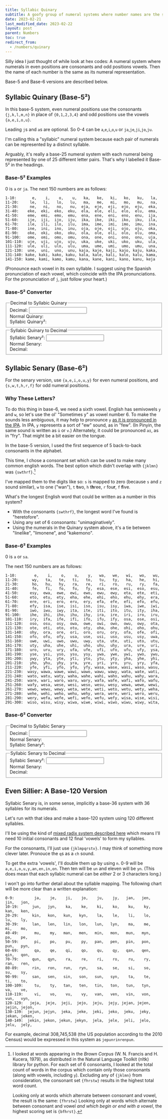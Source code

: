 ```yaml
---
title: Syllabic Quinary
subtitle: A goofy group of numeral systems where number names are the same as their numeral representation.
date: 2023-02-21
last_modified_date: 2023-02-22
layout: post
parent: Numbers
toc: true
redirect_from:
  - /numbers/quinary
---
```


Silly idea I just thought of while look at hex codes: 
A numeral system where numerals in even positions are consonants and odd positions vowels. 
Then the name of each number is the same as its numeral representation.

<!--There are typically said to be five or six vowels in the English Alphabet-->
Base-5 and Base-6 versions are described below.



## Syllabic Quinary (Base-5²)

In this base-5 system, 
even numeral positions use the consonants `{j,k,l,m,n}` 
in place of `{0,1,2,3,4}`
and odd positions use the vowels `{a,e,i,o,u}`. 

Leading `j`s and `a`s are optional. So 0-4 can be `a`,`e`,`i`,`o`,`u` or `ja`,`je`,`ji`,`jo`,`ju`.

I'm calling this a "syllabic" numeral system because each pair of numerals can be 
represented by a distinct syllable.

<aside>
Arguably, it's really a base-25 numeral system with each numeral being represented by one of 25 different letter pairs.
That's why I labelled it Base-5² in the headings.
</aside>

### Base-5² Examples

0 is `a` or `ja`. The next 150 numbers are as follows:

```
1-10:       e,    i,    o,    u,   ka,   ke,   ki,   ko,   ku,   la, 
11-20:     le,   li,   lo,   lu,   ma,   me,   mi,   mo,   mu,   na, 
21-30:     ne,   ni,   no,   nu,  eja,  eje,  eji,  ejo,  eju,  eka, 
31-40:    eke,  eki,  eko,  eku,  ela,  ele,  eli,  elo,  elu,  ema, 
41-50:    eme,  emi,  emo,  emu,  ena,  ene,  eni,  eno,  enu,  ija, 
51-60:    ije,  iji,  ijo,  iju,  ika,  ike,  iki,  iko,  iku,  ila, 
61-70:    ile,  ili,  ilo,  ilu,  ima,  ime,  imi,  imo,  imu,  ina, 
71-80:    ine,  ini,  ino,  inu,  oja,  oje,  oji,  ojo,  oju,  oka, 
81-90:    oke,  oki,  oko,  oku,  ola,  ole,  oli,  olo,  olu,  oma, 
91-100:   ome,  omi,  omo,  omu,  ona,  one,  oni,  ono,  onu,  uja, 
101-110:  uje,  uji,  ujo,  uju,  uka,  uke,  uki,  uko,  uku,  ula, 
111-120:  ule,  uli,  ulo,  ulu,  uma,  ume,  umi,  umo,  umu,  una, 
121-130:  une,  uni,  uno,  unu, kaja, kaje, kaji, kajo, kaju, kaka, 
131-140: kake, kaki, kako, kaku, kala, kale, kali, kalo, kalu, kama, 
141-150: kame, kami, kamo, kamu, kana, kane, kani, kano, kanu, keja
```

(Pronounce each vowel in its own syllable. I suggest using the Spanish pronunciation of each vowel, which coincide with the IPA pronunciations. For the pronunciation of `j`, just follow your heart.)


### Base-5² Converter

<fieldset>
    <legend>Decimal to Syllabic Quinary</legend>
    Decimal: <input type="number" id="decToQuinInput" step="1" oninput="decToQuinUpdate(parseFloat(this.value));" /><br>
    Normal Quinary: <span id="decToQuinIntermediate"></span><br>
    Syllabic Quinary²: <span id="decToQuinOutput" style="font-style: italic;"></span>
</fieldset>

<fieldset>
    <legend>Syllabic Quinary to Decimal</legend>
    Syllabic Senary²: <input type="text" id="quinToDecInput" oninput="quinToDecUpdate(this.value);" /><br>
    Normal Senary: <span id="quinToDecIntermediate"></span><br>
    Decimal: <span id="quinToDecOutput" style="font-style: italic;"></span>
</fieldset>

<script>
function getAnchorPoint(numberString) {
    return (numberString.includes('.') ? numberString.indexOf('.') : numberString.length); //ternary operator
}

vowelDict5 = {
    '0': 'a',
    '1': 'e',
    '2': 'i',
    '3': 'o',
    '4': 'u',
};
consonantDict5 = {
    '0': 'j',
    '1': 'k',
    '2': 'l',
    '3': 'm',
    '4': 'n',
};
var reverseQuinaryDict = {};
for (const [key, value] of Object.entries(vowelDict5))     {reverseQuinaryDict[value] = key;}
for (const [key, value] of Object.entries(consonantDict5)) {reverseQuinaryDict[value] = key;}

function decimalToGoofyQuinary(digitalValue){
    quinary = digitalValue.toString(5);
    result = "";
    anchor = getAnchorPoint(quinary);
    for (var j=0; j < quinary.length; j++){
        c = quinary[j];
        if ((anchor - j)%2 == 0){
            result += consonantDict5[c] || c;
        } else {
            result += vowelDict5[c] || c;
        }
    }
    return result;
}

function goofyQuinaryToQuinary(goofyQuinaryString){
    quinary = "";
    for (c of goofyQuinaryString){quinary += reverseQuinaryDict[c] || c;}
    return quinary;
} 
function goofyQuinaryToDecimal(goofyQuinaryString){
    quinary = goofyQuinaryToQuinary(goofyQuinaryString);
    decimalOutput = parseInt(quinary, 5);
    if (quinary.includes('.')){
        postPointPart = quinary.split('.')[1]
        convertedPostPointPart = parseInt(postPointPart, 5) / (5**postPointPart.length);
        if (quinary.includes('-')){
            convertedPostPointPart = -1*convertedPostPointPart;
        }
        decimalOutput += convertedPostPointPart
    }
    return decimalOutput;
}

function decToQuinUpdate(decimal5Input){
    document.getElementById("decToQuinIntermediate").textContent = decimal5Input.toString(5);
    document.getElementById("decToQuinOutput").textContent = decimalToGoofyQuinary(decimal5Input);
}
function quinToDecUpdate(quinaryInput){
    document.getElementById("quinToDecIntermediate").textContent = goofyQuinaryToQuinary(quinaryInput);
    document.getElementById("quinToDecOutput").textContent = goofyQuinaryToDecimal(quinaryInput);
}
</script>








## Syllabic Senary (Base-6²)


For the senary version, use `{a,e,i,o,u,y}` for even numeral positions, and `{s,w,t,h,r,f}` for odd numeral positions.


### Why These Letters?

To do this thing in base-6, we need a sixth vowel.
English has semivowels `y` and `w`, so let's use the ol' "Sometimes y" as vowel number 6.
To make the sounds less ambiguous, it may help to pronounce `y` 
[as it is pronounced in the IPA](https://en.wikipedia.org/wiki/Close_front_rounded_vowel).
In IPA, `y` represents a sort of "ew" sound, as in "few".
(In Pinyin, the same sound is written as `ü` or `v`.)
Alternately, it could be pronounced `aɪ`, as in "fry". 
That might be a bit easier on the tongue.

In the base-5 version, I used the first sequence of 5 back-to-back consonants in the alphabet.
<!--But if we're using IPA, the IPA sound `j` is written as `y` in English, so let's swap out that out as well.
Actually, let's just swap out all the consonants.-->

<aside hidden>
If we swap out all the consonants then the two numeral systems avoid cross-ambiguity, as least for the integers.
The quinary and senary systems write numbers 0-4 the same way. (That's fine. Most numeral systems write 1 the same way.)
The number 5 is written `y` in the senary version, and `ka` in the quinary, which are unambiguous.
And for any integer ≥ 6, each representation contains at least one consonant.
</aside>

This time, I chose a consonant set which can be used to make many common english words. 
The best option which didn't overlap with `{jklmn}` was `{swthrf}`.[^corpusSource]

[^corpusSource]: I looked at words appearing in the *Brown Corpus* (W. N. Francis and H. Kucera, 1979), as distributed in the Natural Language Toolkit (nltk) library for python. For each set of 6 consonants, I looked at the total count of words in the corpus which contain only those consonants (along with vowels, including `y`). Excluding any of `{jklmn}` from consideration, the consonant set `{fhrstw}` results in the highest total word count. 
    
    Looking only at words which alternate between consonant and vowel, the result is the same: `{fhrstw}`
    Looking only at words which alternate between consonant and vowel *and which begin or end with a vowel*, the highest scoring set is `{bfhrst}`.

<!--Using the nltk Gutenberg corpus yields the same result: `fhrstw`. Using the Reuters corpus gives `dfhrst` as the best result. And the NPS Chat corpus gives `hprstw`.

Allowing for all consonants, the best set would be dhnrst, fnrstw if we alternate vowels/consonants, or bfnrst with alternation and begin/end with vowel
-->

I've mapped them to the digits like so:
`s` is mapped to zero (because `s` and `z` sound similar), `w` to one ("wan"), `t` **t**wo, `h` t**h**ree, `r` fou**r**, `f` **f**ive.
<!--(I thought about using `f` for four and `v` for five, but `f` and `v` sound too similar.)-->


<aside>
What's the longest English word that could be written as a number in this system?
<ul>
<li>With the consonants <code>{swthrf}</code>, the longest word I've found is "heretofore".</li>
<li>Using any set of 6 consonants: "unimaginatively".</li>
<li>Using the numerals in the Quinary system above, it's a tie between "linelike", "limonene", and "kakemono".</li>
</ul>
</aside>

<!--
unimaginatively
[('uninominal', {'l', 'm', 'n'}, 10),
 ('linelike', {'k', 'l', 'n'}, 8),
 ('aluminum', {'l', 'm', 'n'}, 8),
 ('kakemono', {'k', 'm', 'n'}, 8),
 ('limonene', {'l', 'm', 'n'}, 8),
[('supererogatory', {'g', 'p', 'r', 's', 't'}, 14),
 ('heterozygosity', {'g', 'h', 'r', 's', 't', 'z'}, 14),
 ('caricatured', {'c', 'd', 'r', 't'}, 11),
 ('ivy-covered', {'c', 'd', 'r', 'v'}, 11),
 ('categorized', {'c', 'd', 'g', 'r', 't', 'z'}, 11),
 ('evaporative', {'p', 'r', 't', 'v'}, 11),
 ('redecorated', {'c', 'd', 'r', 't'}, 11),
with aeiou+fnrst:
[('anatotitan', {'n', 't'}, 10),
 ('ureteritis', {'r', 's', 't'}, 10),
 ('resonator', {'n', 'r', 's', 't'}, 9),
 ('retinitis', {'n', 'r', 's', 't'}, 9),
 ('serotonin', {'n', 'r', 's', 't'}, 9),

https://www.nltk.org/book/ch02.html
http://www.nltk.org/nltk_data/
-->



### Base-6² Examples

0 is `a` or `sa`.

The next 150 numbers are as follows:

```
1-10:        e,    i,    o,    u,    y,   wa,   we,   wi,   wo,   wu,
11-20:      wy,   ta,   te,   ti,   to,   tu,   ty,   ha,   he,   hi,
21-30:      ho,   hu,   hy,   ra,   re,   ri,   ro,   ru,   ry,   fa,
31-40:      fe,   fi,   fo,   fu,   fy,  esa,  ese,  esi,  eso,  esu,
41-50:     esy,  ewa,  ewe,  ewi,  ewo,  ewu,  ewy,  eta,  ete,  eti,
51-60:     eto,  etu,  ety,  eha,  ehe,  ehi,  eho,  ehu,  ehy,  era,
61-70:     ere,  eri,  ero,  eru,  ery,  efa,  efe,  efi,  efo,  efu,
71-80:     efy,  isa,  ise,  isi,  iso,  isu,  isy,  iwa,  iwe,  iwi,
81-90:     iwo,  iwu,  iwy,  ita,  ite,  iti,  ito,  itu,  ity,  iha,
91-100:    ihe,  ihi,  iho,  ihu,  ihy,  ira,  ire,  iri,  iro,  iru,
101-110:   iry,  ifa,  ife,  ifi,  ifo,  ifu,  ify,  osa,  ose,  osi,
111-120:   oso,  osu,  osy,  owa,  owe,  owi,  owo,  owu,  owy,  ota,
121-130:   ote,  oti,  oto,  otu,  oty,  oha,  ohe,  ohi,  oho,  ohu,
131-140:   ohy,  ora,  ore,  ori,  oro,  oru,  ory,  ofa,  ofe,  ofi,
141-150:   ofo,  ofu,  ofy,  usa,  use,  usi,  uso,  usu,  usy,  uwa,
151-160:   uwe,  uwi,  uwo,  uwu,  uwy,  uta,  ute,  uti,  uto,  utu,
161-170:   uty,  uha,  uhe,  uhi,  uho,  uhu,  uhy,  ura,  ure,  uri,
171-180:   uro,  uru,  ury,  ufa,  ufe,  ufi,  ufo,  ufu,  ufy,  ysa,
181-190:   yse,  ysi,  yso,  ysu,  ysy,  ywa,  ywe,  ywi,  ywo,  ywu,
191-200:   ywy,  yta,  yte,  yti,  yto,  ytu,  yty,  yha,  yhe,  yhi,
201-210:   yho,  yhu,  yhy,  yra,  yre,  yri,  yro,  yru,  yry,  yfa,
211-220:   yfe,  yfi,  yfo,  yfu,  yfy, wasa, wase, wasi, waso, wasu,
221-230:  wasy, wawa, wawe, wawi, wawo, wawu, wawy, wata, wate, wati,
231-240:  wato, watu, waty, waha, wahe, wahi, waho, wahu, wahy, wara,
241-250:  ware, wari, waro, waru, wary, wafa, wafe, wafi, wafo, wafu,
251-260:  wafy, wesa, wese, wesi, weso, wesu, wesy, wewa, wewe, wewi,
261-270:  wewo, wewu, wewy, weta, wete, weti, weto, wetu, wety, weha,
271-280:  wehe, wehi, weho, wehu, wehy, wera, were, weri, wero, weru,
281-290:  wery, wefa, wefe, wefi, wefo, wefu, wefy, wisa, wise, wisi,
291-300:  wiso, wisu, wisy, wiwa, wiwe, wiwi, wiwo, wiwu, wiwy, wita,
```


<!--
mystring="";
for (var i=0; i<301; i++){
        ss = decimalToGoofySenary(i);
        mystring += ss.padStart(5);
    mystring += ',';
    if (i%10 == 0){
        mystring += "\n";
        mystring += (i+1).toString();
        mystring += "-";
        mystring += (i+10).toString();
        mystring += ": ";
    }
}
alert(mystring);
-->




### Base-6² Converter

<fieldset>
    <legend>Decimal to Syllabic Senary</legend>
    Decimal: <input type="number" id="decToSenInput" step="1" oninput="decToSenUpdate(parseFloat(this.value));" /><br>
    Normal Senary: <span id="decToSenIntermediate"></span><br>
    Syllabic Senary²: <span id="decToSenOutput" style="font-style: italic;"></span>
</fieldset>

<fieldset>
    <legend>Syllabic Senary to Decimal</legend>
    Syllabic Senary²: <input type="text" id="senToDecInput" oninput="senToDecUpdate(this.value);" /><br>
    Normal Senary: <span id="senToDecIntermediate"></span><br>
    Decimal: <span id="senToDecOutput" style="font-style: italic;"></span>
</fieldset>

<script>
const vowelDict6 = {
    '0': 'a',
    '1': 'e',
    '2': 'i',
    '3': 'o',
    '4': 'u',
    '5': 'y',
};
const consonantDict6 = {
    '0': 's',
    '1': 'w',
    '2': 't',
    '3': 'h',
    '4': 'r',
    '5': 'f',
};
var reverseSenaryDict = {};
for (const [key, value] of Object.entries(vowelDict6))     {reverseSenaryDict[value] = key;}
for (const [key, value] of Object.entries(consonantDict6)) {reverseSenaryDict[value] = key;}

function decimalToGoofySenary(digitalValue){
    senary = digitalValue.toString(6);
    result = "";
    anchor = getAnchorPoint(senary);
    for (var j=0; j < senary.length; j++){
        c = senary[j];
        if ((anchor - j)%2 == 0){
            result += consonantDict6[c] || c;
        } else {
            result += vowelDict6[c] || c;
        }
    }
    return result
}

function goofySenaryToSenary(goofySenaryString){
    //console.log(quinary);
    senary = "";
    for (c of goofySenaryString){senary += reverseSenaryDict[c] || c;}
    return senary;
} 
function goofySenaryToDecimal(goofySenaryString){
    senary = goofySenaryToSenary(goofySenaryString);
    decimalOutput = parseInt(senary, 6);
    if (senary.includes('.')){
        postPointPart = senary.split('.')[1]
        convertedPostPointPart = parseInt(postPointPart, 6) / (6**postPointPart.length);
        if (senary.includes('-')){
            convertedPostPointPart = -1*convertedPostPointPart;
        }
        decimalOutput += convertedPostPointPart
    }
    return decimalOutput;
}

function decToSenUpdate(decimal6Input){
    document.getElementById("decToSenIntermediate").textContent = decimal6Input.toString(6);
    document.getElementById("decToSenOutput").textContent = decimalToGoofySenary(decimal6Input);
}
function senToDecUpdate(senaryInput){
    document.getElementById("senToDecIntermediate").textContent = goofySenaryToSenary(senaryInput);
    document.getElementById("senToDecOutput").textContent = goofySenaryToDecimal(senaryInput);
}
</script>





<!--TODO: Adjust the decimals so that it always has a trailing vowel.-->


## Even Sillier: A Base-120 Version

Syllabic Senary is, in some sense, implicitly a base-36 system with 36 syllables for its numerals.

Let's run with that idea and make a base-120 system using 120 different syllables.

I'll be using the kind of [mixed radix system described here](https://www.seximal.net/decadozenal) which means I'll need 10 initial consonants and 12 final 'vowels' to form my syllables.

For the consonants, I'll just use `{jklmpqrstv}`. I may think of something more clever later.
Pronouce the `q`s as a `ch` sound.

To get the extra 'vowels', I'll double them up by using `n`. 
0-9 will be `a,e,i,o,u,y,an,en,in,on`. 
Then ten will be `un` and eleven will be `yn`.
(This does mean that each syllabic numeral can be *either* 2 or 3 characters long.)

I won't go into further detail about the syllable mapping. The following chart will be more clear than a written explanation:

```
0-9:         ja,    je,    ji,    jo,    ju,    jy,   jan,   jen,   jin,   jon, 
10-19:      jun,   jyn,    ka,    ke,    ki,    ko,    ku,    ky,   kan,   ken, 
20-29:      kin,   kon,   kun,   kyn,    la,    le,    li,    lo,    lu,    ly, 
30-39:      lan,   len,   lin,   lon,   lun,   lyn,    ma,    me,    mi,    mo, 
40-49:       mu,    my,   man,   men,   min,   mon,   mun,   myn,    pa,    pe, 
50-59:       pi,    po,    pu,    py,   pan,   pen,   pin,   pon,   pun,   pyn, 
60-69:       qa,    qe,    qi,    qo,    qu,    qy,   qan,   qen,   qin,   qon, 
70-79:      qun,   qyn,    ra,    re,    ri,    ro,    ru,    ry,   ran,   ren, 
80-89:      rin,   ron,   run,   ryn,    sa,    se,    si,    so,    su,    sy, 
90-99:      san,   sen,   sin,   son,   sun,   syn,    ta,    te,    ti,    to, 
100-109:     tu,    ty,   tan,   ten,   tin,   ton,   tun,   tyn,    va,    ve, 
110-119:     vi,    vo,    vu,    vy,   van,   ven,   vin,   von,   vun,   vyn, 
120-129:   jeja,  jeje,  jeji,  jejo,  jeju,  jejy, jejan, jejen, jejin, jejon, 
130-139:  jejun, jejyn,  jeka,  jeke,  jeki,  jeko,  jeku,  jeky, jekan, jeken, 
140-149:  jekin, jekon, jekun, jekyn,  jela,  jele,  jeli,  jelo,  jelu,  jely, 
```


For example, decimal 308,745,538
(the US population according to the 2010 Census) 
would be expressed in this system as 
`jepunrinrenpun`.



<!--1:58:80:79:58_120 (5 digits)


And 10,925,306
(just a number picked completely at random)
would be `janmisali`

6:38:84:26_120

-->



